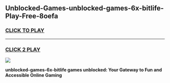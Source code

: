 
## Unblocked-Games-unblocked-games-6x-bitlife-Play-Free-8oefa
<h3>
<a href="https://premium76.site?title=unblocked-games-6x-bitlife&ref=21A">CLICK TO PLAY</a></h3>
<hr>

<h3>
<a href="https://premium76.site?title=unblocked-games-6x-bitlife&ref=21A">CLICK 2 PLAY</a>
  
</h3>

<a href="https://premium76.site?title=unblocked-games-6x-bitlife&ref=21A"><img src="https://clearcache.store/games.png"></a>


**unblocked-games-6x-bitlife games unblocked: Your Gateway to Fun and Accessible Online Gaming**
